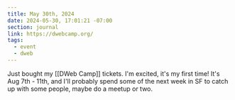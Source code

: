 ```yaml
---
title: May 30th, 2024
date: 2024-05-30, 17:01:21 -07:00
section: journal
link: https://dwebcamp.org/
tags:
  - event
  - dweb
---
```

Just bought my [[DWeb Camp]] tickets. I'm excited, it's my first time! It's Aug 7th - 11th, and I'll probably spend some of the next week in SF to catch up with some people, maybe do a meetup or two.
